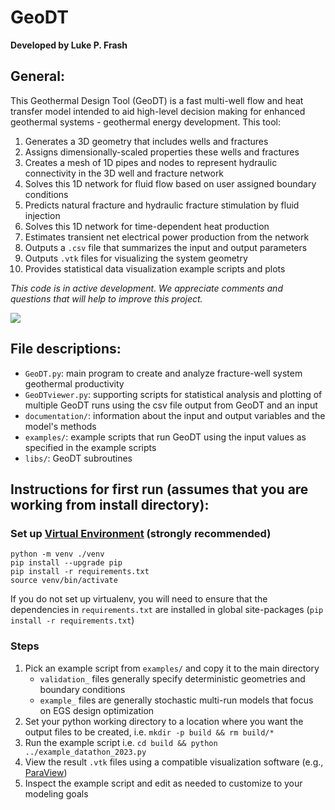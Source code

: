 # GeoDT

**Developed by Luke P. Frash**

## General:
This Geothermal Design Tool (GeoDT) is a fast multi-well flow and heat transfer model intended to aid high-level decision making 
for enhanced geothermal systems - geothermal energy development. This tool: 
1. Generates a 3D geometry that includes wells and fractures
1. Assigns dimensionally-scaled properties these wells and fractures
1. Creates a mesh of 1D pipes and nodes to represent hydraulic connectivity in the 3D well and fracture network
1. Solves this 1D network for fluid flow based on user assigned boundary conditions
1. Predicts natural fracture and hydraulic fracture stimulation by fluid injection
1. Solves this 1D network for time-dependent heat production
1. Estimates transient net electrical power production from the network
1. Outputs a `.csv` file that summarizes the input and output parameters
1. Outputs `.vtk` files for visualizing the system geometry
1. Provides statistical data visualization example scripts and plots

*This code is in active development. We appreciate comments and questions that will help to improve this project.*

![](Intro%20Graphic.png)

## File descriptions:
- `GeoDT.py`: main program to create and analyze fracture-well system geothermal productivity
- `GeoDTviewer.py`: supporting scripts for statistical analysis and plotting of multiple GeoDT runs using the csv file output 
from GeoDT and an input
- `documentation/`: information about the input and output variables and the model's methods
- `examples/`: example scripts that run GeoDT using the input values as specified in the example scripts
- `libs/`: GeoDT subroutines

## Instructions for first run (assumes that you are working from install directory):

### Set up [Virtual Environment](https://virtualenv.pypa.io/en/latest/) (strongly recommended)

```shell
python -m venv ./venv
pip install --upgrade pip
pip install -r requirements.txt
source venv/bin/activate
```

If you do not set up virtualenv, you will need to ensure that the dependencies in `requirements.txt` are installed
in global site-packages (`pip install -r requirements.txt`)

### Steps
1. Pick an example script from `examples/` and copy it to the main directory
    - `validation_` files generally specify deterministic geometries and boundary conditions
    - `example_` files are generally stochastic multi-run models that focus on EGS design optimization
1. Set your python working directory to a location where you want the output files to be created, i.e. `mkdir -p build && rm build/*`
1. Run the example script i.e. `cd build && python ../example_datathon_2023.py`
1. View the result `.vtk` files using a compatible visualization software (e.g., [ParaView](https://www.paraview.org/))
1. Inspect the example script and edit as needed to customize to your modeling goals


